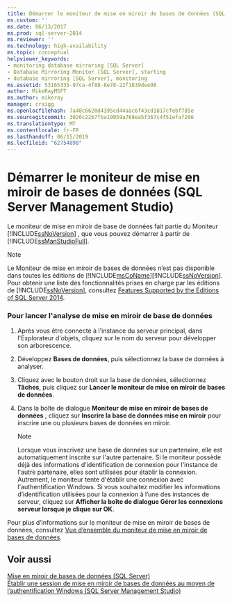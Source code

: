 ```yaml
---
title: Démarrer le moniteur de mise en miroir de bases de données (SQL Server Management Studio) | Microsoft Docs
ms.custom: ''
ms.date: 06/13/2017
ms.prod: sql-server-2014
ms.reviewer: ''
ms.technology: high-availability
ms.topic: conceptual
helpviewer_keywords:
- monitoring database mirroring [SQL Server]
- Database Mirroring Monitor [SQL Server], starting
- database mirroring [SQL Server], monitoring
ms.assetid: 53165335-97ca-4f88-8e78-22f1839dee98
author: MikeRayMSFT
ms.author: mikeray
manager: craigg
ms.openlocfilehash: 7a48c6620d4395cd44aac6f43cd1817cfebf785e
ms.sourcegitcommit: 3026c22b7fba19059a769ea5f367c4f51efaf286
ms.translationtype: MT
ms.contentlocale: fr-FR
ms.lasthandoff: 06/15/2019
ms.locfileid: "62754898"
---
```

# <a name="start-database-mirroring-monitor-sql-server-management-studio"></a>Démarrer le moniteur de mise en miroir de bases de données (SQL Server Management Studio)
  Le moniteur de mise en miroir de base de données fait partie du Moniteur [!INCLUDE[ssNoVersion](../../includes/ssnoversion-md.md)] , que vous pouvez démarrer à partir de [!INCLUDE[ssManStudioFull](../../includes/ssmanstudiofull-md.md)].  
  
> [!NOTE]  
>  Le Moniteur de mise en miroir de bases de données n’est pas disponible dans toutes les éditions de [!INCLUDE[msCoName](../../includes/msconame-md.md)][!INCLUDE[ssNoVersion](../../includes/ssnoversion-md.md)]. Pour obtenir une liste des fonctionnalités prises en charge par les éditions de [!INCLUDE[ssNoVersion](../../includes/ssnoversion-md.md)], consultez [Features Supported by the Editions of SQL Server 2014](../../getting-started/features-supported-by-the-editions-of-sql-server-2014.md).  
  
### <a name="to-launch-the-database-mirroring-monitor"></a>Pour lancer l'analyse de mise en miroir de base de données  
  
1.  Après vous être connecté à l'instance du serveur principal, dans l'Explorateur d'objets, cliquez sur le nom du serveur pour développer son arborescence.  
  
2.  Développez **Bases de données**, puis sélectionnez la base de données à analyser.  
  
3.  Cliquez avec le bouton droit sur la base de données, sélectionnez **Tâches**, puis cliquez sur **Lancer le moniteur de mise en miroir de bases de données**.  
  
4.  Dans la boîte de dialogue **Moniteur de mise en miroir de bases de données** , cliquez sur **Inscrire la base de données mise en miroir** pour inscrire une ou plusieurs bases de données en miroir.  
  
    > [!NOTE]  
    >  Lorsque vous inscrivez une base de données sur un partenaire, elle est automatiquement inscrite sur l'autre partenaire. Si le moniteur possède déjà des informations d'identification de connexion pour l'instance de l'autre partenaire, elles sont utilisées pour établir la connexion. Autrement, le moniteur tente d'établir une connexion avec l'authentification Windows. Si vous souhaitez modifier les informations d’identification utilisées pour la connexion à l’une des instances de serveur, cliquez sur **Afficher la boîte de dialogue Gérer les connexions serveur lorsque je clique sur OK**.  
  
 Pour plus d’informations sur le moniteur de mise en miroir de bases de données, consultez [Vue d’ensemble du moniteur de mise en miroir de bases de données](database-mirroring-monitor-overview.md).  
  
## <a name="see-also"></a>Voir aussi  
 [Mise en miroir de bases de données &#40;SQL Server&#41;](database-mirroring-sql-server.md)   
 [Établir une session de mise en miroir de bases de données au moyen de l’authentification Windows &#40;SQL Server Management Studio&#41;](establish-database-mirroring-session-windows-authentication.md)  
  
  
